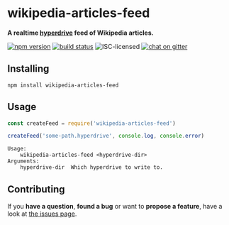 # wikipedia-articles-feed

**A realtime [hyperdrive](https://github.com/mafintosh/hyperdrive) feed of Wikipedia articles.**

[![npm version](https://img.shields.io/npm/v/wikipedia-articles-feed.svg)](https://www.npmjs.com/package/wikipedia-articles-feed)
[![build status](https://img.shields.io/travis/derhuerst/wikipedia-articles-feed.svg)](https://travis-ci.org/derhuerst/wikipedia-articles-feed)
![ISC-licensed](https://img.shields.io/github/license/derhuerst/wikipedia-articles-feed.svg)
[![chat on gitter](https://badges.gitter.im/derhuerst.svg)](https://gitter.im/derhuerst)


## Installing

```shell
npm install wikipedia-articles-feed
```


## Usage

```js
const createFeed = require('wikipedia-articles-feed')

createFeed('some-path.hyperdrive', console.log, console.error)
```

```
Usage:
    wikipedia-articles-feed <hyperdrive-dir>
Arguments:
    hyperdrive-dir  Which hyperdrive to write to.
```


## Contributing

If you **have a question**, **found a bug** or want to **propose a feature**, have a look at [the issues page](https://github.com/derhuerst/wikipedia-articles-feed/issues).
